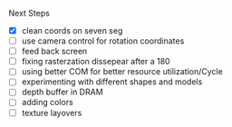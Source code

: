 Next Steps
- [x] clean coords on seven seg
- [ ] use camera control for rotation coordinates
- [ ] feed back screen
- [ ] fixing rasterzation dissepear after a 180
- [ ] using better COM for better resource utilization/Cycle
- [ ] experimenting with different shapes and models
- [ ] depth buffer in DRAM
- [ ] adding colors
- [ ] texture layovers
